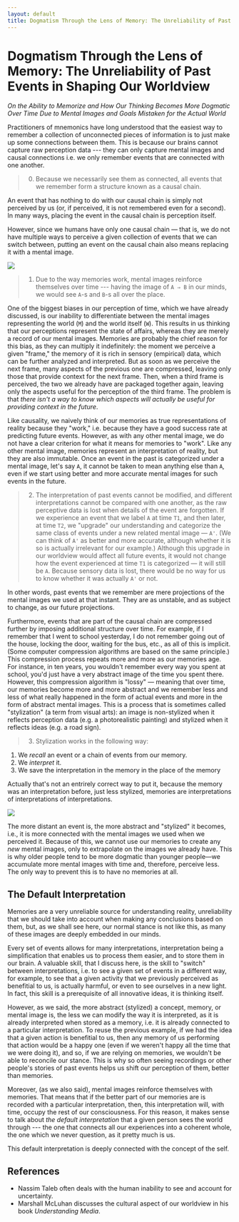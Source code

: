 ```yaml
---
layout: default
title: Dogmatism Through the Lens of Memory: The Unreliability of Past Events in Shaping Our Worldview
---
```


# Dogmatism Through the Lens of Memory: The Unreliability of Past Events in Shaping Our Worldview

_On the Ability to Memorize and How Our Thinking Becomes More Dogmatic Over Time Due to Mental Images and Goals Mistaken for the Actual World_

Practitioners of mnemonics have long understood that the easiest way to remember a collection of unconnected pieces of information is to just make up some connections between them. This is because our brains cannot capture raw perception data --- they can only capture mental images and causal connections i.e. we only remember events that are connected with one another.

> 0.  Because we necessarily see them as connected, all events that we remember form a structure known as a causal chain.

An event that has nothing to do with our causal chain is simply not perceived by us (or, if perceived, it is not remembered even for a second). In many ways, placing the event in the causal chain is perception itself.

However, since we humans have only one causal chain — that is, we do not have multiple ways to perceive a given collection of events that we can switch between, putting an event on the causal chain also means replacing it with a mental image.

![](_images/chain.png)

> 1.  Due to the way memories work, mental images reinforce themselves over time --- having the image of `A ⇒ B` in our minds, we would see `A`-s and `B`-s all over the place.

One of the biggest biases in our perception of time, which we have already discussed, is our inability to differentiate between the mental images representing the world (`M`) and the world itself (`W`). This results in us thinking that our perceptions represent the state of affairs, whereas they are merely a record of our mental images. Memories are probably the chief reason for this bias, as they can multiply it indefinitely: the moment we perceive a given "frame," the memory of it is rich in sensory (empirical) data, which can be further analyzed and interpreted. But as soon as we perceive the next frame, many aspects of the previous one are compressed, leaving only those that provide context for the next frame. Then, when a third frame is perceived, the two we already have are packaged together again, leaving only the aspects useful for the perception of the third frame. The problem is that _there isn't a way to know which aspects will actually be useful for providing context in the future_.

Like causality, we naively think of our memories as true representations of reality because they "work," i.e. because they have a good success rate at predicting future events. However, as with any other mental image, we do not have a clear criterion for what it means for memories to "work". Like any other mental image, memories represent an interpretation of reality, but they are also immutable. Once an event in the past is categorized under a mental image, let's say `A`, it cannot be taken to mean anything else than `A`, even if we start using better and more accurate mental images for such events in the future.

> 2.  The interpretation of past events cannot be modified, and different interpretations cannot be compared with one another, as the raw perceptive data is lost when details of the event are forgotten. If we experience an event that we label `A` at time `T1`, and then later, at time `T2`, we "upgrade" our understanding and categorize the same class of events under a new related mental image — `A'`. (We can think of `A'` as better and more accurate, although whether it is so is actually irrelevant for our example.) Although this upgrade in our worldview would affect all future events, it would not change how the event experienced at time `T1` is categorized — it will still be `A`. Because sensory data is lost, there would be no way for us to know whether it was actually `A'` or not.

In other words, past events that we remember are mere projections of the mental images we used at that instant. They are as unstable, and as subject to change, as our future projections.

Furthermore, events that are part of the causal chain are compressed further by imposing additional structure over time. For example, if I remember that I went to school yesterday, I do not remember going out of the house, locking the door, waiting for the bus, etc., as all of this is implicit. (Some computer compression algorithms are based on the same principle.) This compression process repeats more and more as our memories age. For instance, in ten years, you wouldn't remember every way you spent at school, you'd just have a very abstract image of the time you spent there. However, this compression algorithm is "lossy" — meaning that over time, our memories become more and more abstract and we remember less and less of what really happened in the form of actual events and more in the form of abstract mental images. This is a process that is sometimes called "stylization" (a term from visual arts): an image is non-stylized when it reflects perception data (e.g. a photorealistic painting) and stylized when it reflects ideas (e.g. a road sign). 

> 3. Stylization works in the following way:
1. We _recall_ an event or a chain of events from our memory.
2. We _interpret_ it.
3. We save the interpretation in the memory in the place of the memory 

Actually that's not an entrirely correct way to put it, because the memory was an interpretation before, just less stylized, memories are interpretations of interpretations of interpretations.

![](_images/memories.png)

The more distant an event is, the more abstract and "stylized" it becomes, i.e., it is more connected with the mental images we used when we perceived it. Because of this, we cannot use our memories to create any _new_ mental images, only to extrapolate on the images we already have. This is why older people tend to be more dogmatic than younger people—we accumulate more mental images with time and, therefore, perceive less. The only way to prevent this is to have no memories at all.

## The Default Interpretation

Memories are a very unreliable source for understanding reality, unreliability that we should take into account when making any conclusions based on them, but, as we shall see here, our normal stance is not like this, as many of these images are deeply embedded in our minds.

Every set of events allows for many interpretations, interpretation being a simplification that enables us to process them easier, and to store them in our brain. A valuable skill, that I discuss here, is the skill to "switch" between interpretations, i.e. to see a given set of events in a different way, for example, to see that a given activity that we previously perceived as benefitial to us, is actually harmful, or even to see ourselves in a new light. In fact, this skill is a prerequisite of all innovative ideas, it is thinking itself.

However, as we said, the more abstract (stylized) a concept, memory, or mental image is, the less we can modify the way it is interpreted, as it is already interpreted when stored as a memory, i.e. it is already connected to a particular interpretation. To reuse the previous example, if we had the idea that a given action is benefitial to us, then any memory of us performing that action would be a happy one (even if we weren't happy all the time that we were doing it), and so, if we are relying on memories, we wouldn't be able to reconcile our stance. This is why so often seeing recordings or other people's stories of past events helps us shift our perception of them, better than memories.

Moreover, (as we also said), mental images reinforce themselves with memories. That means that if the better part of our memories are is recorded with a particular interpretation, then, this interpretation will, with time, occupy the rest of our consciousness. For this reason, it makes sense to talk about _the default interpretation_ that a given person sees the world through --- the one that connects all our experiences into a coherent whole, the one which we never question, as it pretty much is us. 

This default interpretation is deeply connected with the concept of the self.

## References

- Nassim Taleb often deals with the human inability to see and account for uncertainty.
- Marshall McLuhan discusses the cultural aspect of our worldview in his book _Understanding Media_.

